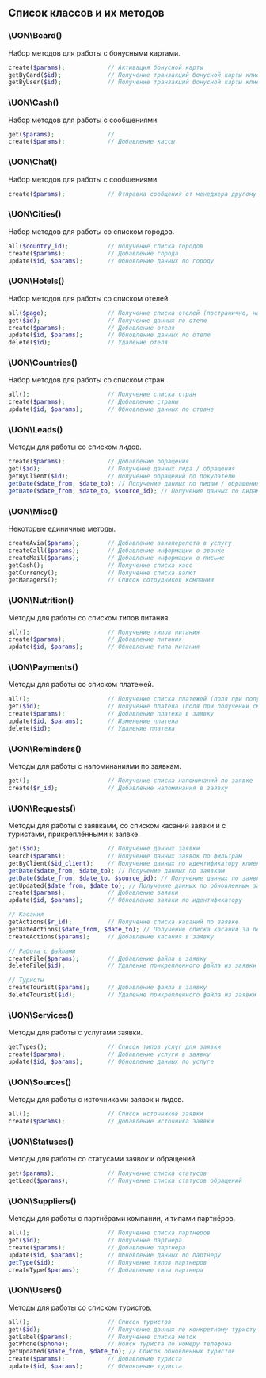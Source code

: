 ## Список классов и их методов

### \UON\Bcard()

Набор методов для работы с бонусными картами.

```php
create($params);            // Активация бонусной карты
getByCard($id);             // Получение транзакций бонусной карты клиента (по ID карты)
getByUser($id);             // Получение транзакций бонусной карты клиента (по ID клиента)
```

### \UON\Cash()

Набор методов для работы с сообщениями.

```php
get($params);               //
create($params);            // Добавление кассы
```

### \UON\Chat()

Набор методов для работы с сообщениями.

```php
create($params);            // Отправка сообщения от менеджера другому менеджеру или туристу
```

### \UON\Cities()

Набор методов для работы со списком городов.

```php
all($country_id);           // Получение списка городов
create($params);            // Добавление города
update($id, $params);       // Обновление данных по городу
```

### \UON\Hotels()

Набор методов для работы со списком отелей.

```php
all($page);                 // Получение списка отелей (постранично, на каждой странице 100 отелей)
get($id);                   // Получение данных по отелю
create($params);            // Добавление отеля
update($id, $params);       // Обновление данных по отелю
delete($id);                // Удаление отеля
```

### \UON\Countries()

Набор методов для работы со списком стран.

```php
all();                      // Получение списка стран
create($params);            // Добавление страны
update($id, $params);       // Обновление данных по стране
```

### \UON\Leads()

Методы для работы со списком лидов.

```php
create($params);            // Добавление обращения
get($id);                   // Получение данных лида / обращения
getByClient($id);           // Получение обращений по покупателю
getDate($date_from, $date_to); // Получение данных по лидам / обращениям
getDate($date_from, $date_to, $source_id); // Получение данных по лидам / обращениям согласно источнику
```

### \UON\Misc()

Некоторые единичные методы.

```php
createAvia($params);        // Добавление авиаперелета в услугу
createCall($params);        // Добавление информации о звонке
createMail($params);        // Добавление информации о письме
getCash();                  // Получение списка касс
getCurrency();              // Получение списка валют
getManagers();              // Список сотрудников компании
```

### \UON\Nutrition()

Методы для работы со списком типов питания.

```php
all();                      // Получение типов питания
create($params);            // Добавление питания
update($id, $params);       // Обновление типа питания
```

### \UON\Payments()

Методы для работы со списком платежей.

```php
all();                      // Получение списка платежей (поля при получении см. /payment/create)
get($id);                   // Получение платежа (поля при получении см. /payment/create)
create($params);            // Добавление платежа в заявку
update($id, $params);       // Изменение платежа
delete($id);                // Удаление платежа
```

### \UON\Reminders()

Методы для работы с напоминаниями по заявкам.

```php
get();                      // Получение списка напоминаний по заявке
create($r_id);              // Добавление напоминания в заявку
```

### \UON\Requests()

Методы для работы с заявками, со списком касаний заявки и с туристами, прикреплёнными к заявке.

```php
get($id);                   // Получение данных заявки
search($params);            // Получение данных заявок по фильтрам
getByClient($id_client);    // Получение данных по идентификатору клиента
getDate($date_from, $date_to); // Получение данных по заявкам
getDate($date_from, $date_to, $source_id); // Получение данных по заявкам согласно источнику
getUpdated($date_from, $date_to); // Получение данных по обновленным заявкам
create($params);            // Добавление заявки
update($id, $params);       // Обновление заявки по идентификатору

// Касания
getActions($r_id);          // Получение списка касаний по заявке
getDateActions($date_from, $date_to); // Получение списка касаний за период
createActions($params);     // Добавление касания в заявку

// Работа с файлами
createFile($params);        // Добавление файла в заявку
deleteFile($id);            // Удаление прикрепленного файла из заявки

// Туристы
createTourist($params);     // Добавление файла в заявку
deleteTourist($id);         // Удаление прикрепленного файла из заявки
```

### \UON\Services()

Методы для работы с услугами заявки.

```php
getTypes();                 // Список типов услуг для заявки
create($params);            // Добавление услуги в заявку
update($id, $params);       // Обновление данных по услуге
```

### \UON\Sources()

Методы для работы с источниками заявок и лидов.

```php
all();                      // Список источников заявки
create($params);            // Добавление источника заявки
```

### \UON\Statuses()

Методы для работы со статусами заявок и обращений.

```php
get($params);               // Получение списка статусов
getLead($params);           // Получение списка статусов обращений
```

### \UON\Suppliers()

Методы для работы с партнёрами компании, и типами партнёров.

```php
all();                      // Получение списка партнеров
get($id);                   // Получение партнера
create($params);            // Добавление партнера
update($id, $params);       // Обновление данных по партнеру
getType($id);               // Получение типов партнеров
createType($params);        // Добавление типа партнера
```

### \UON\Users()

Методы для работы со списком туристов.

```php
all();                      // Список туристов
get($id);                   // Получение данных по конкретному туристу
getLabel($params);          // Получение списка меток
getPhone($phone);           // Поиск туриста по номеру телефона
getUpdated($date_from, $date_to); // Список обновленных туристов
create($params);            // Добавление туриста
update($id, $params);       // Обновление туриста
```
